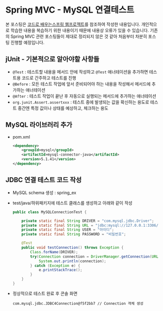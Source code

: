 # Spring MVC - MySQL 연결테스트

본 포스팅은 [코드로 배우는스프링 웹프로젝트](http://www.yes24.com/24/goods/19720776?scode=032&OzSrank=1)를 참조하여 작성한 내용입니다.
개인적으로 학습한 내용을 복습하기 위한 내용이기 때문에 내용상 오류가 있을 수 있습니다.
기존의 Spring MVC 관련 포스팅들이 제대로 정리되지 않은 것 같아 처음부터 차분히 포스팅 진행할 예정입니다.

## jUnit - 기본적으로 알아야할 사항들
* `@Test` : 테스트할 내용을 메서드 안에 작성하고 `@Test` 애너테이션을 추가하면 테스트용 코드로 간주하고 테스트를 진행
* `@Before` : 모든 테스트 작업에 앞서 준비되어야 하는 내용을 작성해서 메서드에 추가하는 애너테이션
* `@After` : 테스트 작업이 끝난 후 자동으로 실행되는 메서드에 추가하는 애너테이션
* `org.junit.Assert.assertxxx` : 테스트 중에 발생되는 값을 확신하는 용도로 테스트 중간엔 특정 값이나 상태를 예상하고, 체크하는 용도

## MySQL 라이브러리 추가
* pom.xml
  ```xml
  <dependency>
      <groupId>mysql</groupId>
      <artifactId>mysql-connector-java</artifactId>
      <version>5.1.41</version>
  </dependency>
  ```

## JDBC 연결 테스트 코드 작성
* MySQL schema 생성 : spring_ex
* test/java/하위패키지에 테스트 클래스를 생성하고 아래와 같이 작성
  ```java
  public class MySQLConnectionTest {

      private static final String DRIVER = "com.mysql.jdbc.Driver";
      private static final String URL = "jdbc:mysql://127.0.0.1:3306/spring_ex?useSSL=false&serverTimezone=Asia/Seoul";
      private static final String USER = "아이디";
      private static final String PASSWORD = "비밀번호";

      @Test
      public void testConnection() throws Exception {
          Class.forName(DRIVER);
          try(Connection connection = DriverManager.getConnection(URL, USER, PASSWORD)) {
              System.out.println(connection);
          } catch (Exception e) {
              e.printStackTrace();
          }
      }
  }
  ```

* 정상적으로 테스트 완료 후 콘솔 화면
  ```
  com.mysql.jdbc.JDBC4Connection@f5f2bb7 // Connection 객체 생성
  ```
